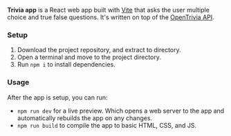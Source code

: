 **Trivia app** is a React web app built with [Vite](https://vitejs.dev/) that asks the user multiple choice and true false questions.  It's written on top of the [OpenTrivia API](https://opentdb.com/api_config.php).

### Setup
1. Download the project repository, and extract to directory.
2. Open a terminal and move to the project directory.
3. Run `npm i` to install dependencies.

### Usage
After the app is setup, you can run:
* `npm run dev` for a live preview.  Which opens a web server to the app and automatically rebuilds the app on any changes.
* `npm run build` to compile the app to basic HTML, CSS, and JS.
